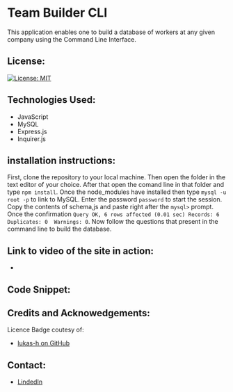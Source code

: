 # Team Builder CLI

This application enables one to build a database of workers at any given company using the Command Line Interface.

## License:

[![License: MIT](https://img.shields.io/badge/License-MIT-yellow.svg)](https://opensource.org/licenses/MIT)


## Technologies Used:

* JavaScript
* MySQL
* Express.js
* Inquirer.js

## installation instructions:

First, clone the repository to your local machine. Then open the folder in the text editor of your choice. After that open the comand line in that folder and type ```npm install```. Once the node_modules have installed then type ```mysql -u root -p``` to link to MySQL. Enter the password ```password``` to start the session. Copy the contents of schema,js and paste right after the ```mysql>``` prompt. Once the confirmation ```Query OK, 6 rows affected (0.01 sec)
Records: 6  Duplicates: 0  Warnings: 0```.
Now follow the questions that present in the command line to build the database.

## Link to video of the site in action:

*

## Code Snippet:



## Credits and Acknowedgements:

Licence Badge coutesy of:

*  [lukas-h on GitHub](https://gist.github.com/lukas-h/2a5d00690736b4c3a7ba)

## Contact:

* [LindedIn](linkedin.com/in/jamesbennett1here)

